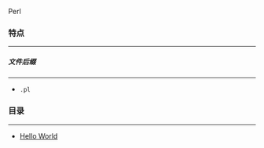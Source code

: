 Perl

### 特点
---
##### 文件后缀
---
* `.pl`

### 目录
---
* [Hello World](https://github.com/PFei-He/Language-Study-Note/tree/master/Perl/Hello%20World)
